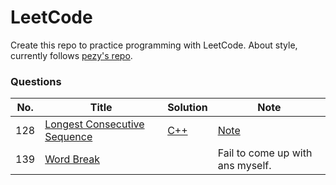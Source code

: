 # LeetCode

Create this repo to practice programming with LeetCode.
About style, currently follows [pezy's repo](https://github.com/pezy/LeetCode).

### Questions

|No.|Title|Solution|Note|
|---|-----|--------|----|
|128|[Longest Consecutive Sequence](https://leetcode.com/problems/longest-consecutive-sequence)|[C++](128.%20Longest%20Consecutive%20Sequence/solution.cpp)|[Note](128.%20Longest%20Consecutive%20Sequence)|
|139|[Word Break](https://leetcode.com/problems/word-break)||Fail to come up with ans myself.|
